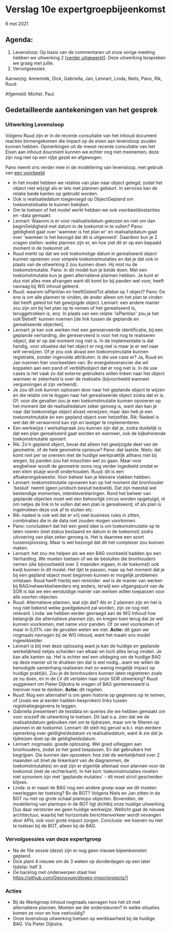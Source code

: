 # Verslag 10e expertgroepbijeenkomst
6 mei 2021

## Agenda: 
1. Levensloop: Op basis van de commentaren uit onze vorige meeting hebben we uitwerking 2 [[verder uitgewerkt](https://github.com/Geonovum/disgeo-imsor/discussions/38)]. Deze uitwerking bespreken we graag met jullie. 
2. Vervolgsessies

Aanwezig: Annemiek, Dick, Gabriella, Jan, Lennart, Linda,  Niels, Pano, Rik, Ruud.

Afgemeld:  Michel, Paul.

## Gedetailleerde aantekeningen van het gesprek

### Uitwerking Levensloop
Volgens Ruud zijn er in de recente consultatie van het inhoud document reacties binnengekomen die impact op de eisen aan levensloop zouden kunnen hebben. Opmerkingen uit de meest recente consultatie van het Eisen aan inhoud doucment kunnen we echter nog niet meenemen; deze zijn nog niet op een rijtje gezet en afgewogen. 

Pano neemt ons verder mee in de modellering van levensloop, met gebruik van [een voorbeeld](https://raw.githubusercontent.com/Geonovum/disgeo-imsor/master/issues/15-levensfasen/uitwerkingen/2-schaduw-gepland-objecttype/2-c-schaduw-gepland-obejcttype-relaties-realisatiedatum-complex.png)  
- In het model hebben we relaties van plan naar object gelegd; zodat het object niet wijzigt als er iets met plannen gebeurt. In services kan de relatie beide kanten op gebruikt worden.
- Ook is realisatiedatum toegevoegd op ObjectGepland om toekomstsituatie te kunnen bekijken. 
- Om te toetsen of het model werkt hebben we ook voorbeeldinstanties en -data gemaakt.
- Lennart: Waarom is er voor realisatiedatum gekozen en niet om dan beginGeldigheid met datum in de toekomst in te vullen? Pano: geldigheid gaat over 'wanneer is het plan er' en realisatiedatum gaat over 'wanneer is het beoogd dat dit is uitgevoerd'. Daardoor kun je 2 vragen stellen: welke plannen zijn er, en hoe ziet dit er op een bepaald moment in de toekomst uit. 
- Ruud merkt op dat we ook toekomstige datum in gerealiseerd object kunnen opnemen voor simpele toekomstmutaties en dat je dat ook in plaats van de uitwerking 2 zou kunnen doen. Hij mist nu de toekomstmutatie. Pano: in dit model kun je beide doen. Met een toekomstmutatie kun je geen alternatieve plannen hebben. Je kunt er dus niet alles mee afvangen want dit komt bv bij panden wel voor, heeft navraag bij WG inhoud geleerd. 
- Ruud: waarom isPlanVan en heeftGeleidTot allebei op 1 object? Pano: De ene is om alle plannen te vinden, de ander alleen om het plan te vinden dat heeft geleid tot het gewijzigde object. Lennart: een andere manier zou zijn om bij het plan op te nemen of het gerealiseerd is, teruggetrokken is, enz. In plaats van een relatie 'isPlanVan' zou je het ook'Betreft' kunnen noemen [de link tussen de geplande en gerealiseerde objecten].
- Lennart: je kan ook werken met een gereserveerde identificatie, bij een geplande verharding, die gereserveerd is voor het nog te realiseren object, dat er op dat moment nog niet is. In de implementatie is dat handig, voor situaties dat het object er nog niet is maar je er wel naar wilt verwijzen. Of je zou ook alvast een toekomstmutatie kunnen registratie, zonder ingevulde attributen. Is die use case er? Ja, Ruud en Jan noemen hier voorbeelden van. Bv energieleverancier die wil koppelen aan een pand of verblijfsobject dat er nog niet is. In de use cases is het vaak zo dat externe gebruikers willen linken naar het object wanneer er zekerheid is over de realisatie (bijvoorbeeld wanneer vergunningen al zijn verleend).
- Je zou dit ook kunnen oplossen door naar het geplande object te wijzen en die relatie om te leggen naar het gerealiseerde object zodra dat er is. Of: voor die gevallen zou je een toekomstmutatie kunnen opvoeren op het moment dat de realisatiedatum zeker genoeg is, want dan kan je naar dat toekomstige object alvast verwijzen; maar dan heb je een toekomstmutatie én een gepland object over hetzelfde. Rik: Nadeel is wel dat dit verwarrend kan zijn en lastiger te implementeren. 
- Een werkwijze / werkafspraak zou kunnen zijn dat je, zodra duidelijk is dat een plan gerealiseerd gaat worden en wanneer, ook de bijbehorende toekomstmutatie opvoert.
- Rik: Zo'n gepland object, bevat dat alleen het gewijzigde deel van de geometrie, of de hele geometrie opnieuw? Pano: dat laatste. Niels: dat komt niet per se overeen met de huidige werkpraktijk althans niet bij wegen, bij panden zou het misschien wel zo gaan. Maar voor wegbeheer wordt de geometrie soms nog verder ingedeeld omdat er een klein stukje wordt onderhouden. Ruud: dit is een afbakeningskwestie. Voor beheer kan je kleinere vlakken hebben.
- Lennart: toekomstmutatie opvoeren kan op het moment dat bronhouder 'besluit' neemt (geen juridisch besluit bedoeld). Dat zijn meestal wel bestendige momenten, intentieverklaringen. Rond het beheer van geplande objecten moet wel een behoorlijjk circus worden opgetuigd, nl om netjes de link in te vullen dat een plan is gerealiseerd, of als plan is ingetrokken deze ook af te sluiten etc.
- Rik: nadeel is ook wel dat er vrij veel business rules in zitten, combinaties die in de data niet zouden mogen voorkomen.
- Pano: concludeert dat het een goed idee is om toekomstmutatie op te laten voeren (met status bestaand en datum in de toekomst) zodra uitvoering van plan zeker genoeg is. Het is daarmee een soort tussenoplossing. Maar is wel bezorgd dat dit het complexer zou kunnen maken.
- Lennart: het zou me helpen als we een BAG voorbeeld hadden ipv een Verharding. We moeten toetsen of we de besluiten die bronhouders nemen (die bijvoorbeeld over 2 maanden ingaan, in de toekomst) ook kwijt kunnen in dit model. Het lijkt te passen, maar op het moment dat je bij een gepland object moet beginnen kunnen er mogelijk problemen ontstaan. 
Ruud heeft hierbij een reminder: wel is de manier van werken bij BAG/netwerkbeheerders erg anders, terwijl een uitgangspunt van de SOR is dat we een eenduidige manier van werken willen toepassen voor alle soorten objecten.  
- Ruud: Alternatieve plannen, wat zijn dat? Als er 2 plannen zijn en het is nog niet bekend welke goedgekeurd zal worden, zijn ze nog niet relevant. Linda: we hebben eerder gevraagd aan de WG Inhoud hoe belangrijk die alternatieve plannen zijn, en kregen toen terug dat ze wel kunnen voorkomen, met name voor panden. Of ze veel voorkomen of maar in 0,01% van de gevallen weten we niet. **Actie:** dit gaan we nogmaals navragen bij de WG inhoud, want het maakt ons model ingewikkelder. 
- Lennart is blij met deze oplossing want je kan de huidige en geplande werkelijkheid netjes scheiden van elkaar en toch alles terug vinden. Je kan alle kanten op. Het is echter wel een uitdaging om de huidige BAG op deze manier uit te drukken (en dat is wel nodig...want we willen de benodigde samenhang realiseren met zo weinig mogelijk impact op huidige praktijk). Zou je de bronhouders kunnen laten registreren zoals ze nu doen, en in de LV dit vertalen naar onze SOR uitwerking? Ruud suggereert om Pieter Dijkstra te vragen of BAG geinteresseerd is hierover mee te denken. **Actie:** dit regelen.
- Ruud: Nog een alternatief is om geen historie op gegevens op te nemen, of (zoals we al eerder hadden besproken) links tussen registratiegegevens te leggen. 
- Gabriella presenteert de testdata en queries die we hebben gemaakt om voor onszelf de uitwerking te toetsen. Dit laat o.a. zien dat we de realisatiedatum gebruiken niet om te tijdreizen, maar om te filteren op plannen in de toekomst. Lennart: dit stelt mij gerust w.b.t. mijn eerdere opmerking over geldigheidsdatum vs realisatiedatum, want ik zie dat je tijdreizen doet op de geldigheidsdatum. 
- Lennart: nogmaals: goede oplossing. Wel goed uitleggen aan bronhouders, zodat ze het goed toepassen. En dat gebruikers het begrijpen. Die kunnen dan opzoeken: hoe ziet de werkelijkheid over 2 maanden uit (met de linkerkant van de diagrammen, de toekomstmutaties) en wat zijn er eigenlijk allemaal voor plannen voor de toekomst (met de rechterkant). In het kort: toekomstmutaties moeten niet synoniem zijn met 'geplande mutaties' - dit moet strict gescheiden blijven. 
- Linda: is er naast de BAG nog een andere groep waar we dit moeten neerleggen ter toetsing? Bv de BGT? Volgens Niels en Jan zitten in de BGT nu niet op grote schaal plantopo objecten. Bovendien, de modellering van plantopo in de BGT ligt dichtbij onze huidige uitwerking. Dus daar verstoren we geen huidige werkwijze. Wellicht gaat de nieuwe architectuur, waarbij het horizontale berichtenverkeer wordt vevangen door APIs, ook voor grote impact zorgen. Conclusie: we hoeven nu niet te toetsen bij de BGT, alleen bij de BAG.

### Vervolgsessies van deze expertgroep
- Na de 10e sessie (deze) zijn er nog geen nieuwe bijeenkomsten gepland.
- Dick plant 4 nieuwe om de 3 weken op donderdagen op een later tijdstip: half 3. 
- De backlog met onderwerpen staat hier https://github.com/Geonovum/disgeo-imsor/projects/1

### Acties
- Bij de Werkgroep Inhoud nogmaals navragen hoe het zit met alternatieve plannen. Moeten we die ondersteunen? In welke situaties komen ze voor en hoe veelvuldig? 
- Onze levensloop uitwerking toetsen op werkbaarheid bij de huidige BAG. Via Pieter Dijkstra. 
